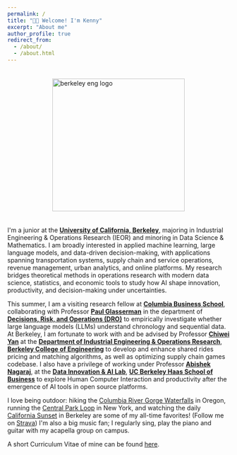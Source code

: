```yaml
---
permalink: /
title: "👋🏻 Welcome! I'm Kenny"
excerpt: "About me"
author_profile: true
redirect_from: 
  - /about/
  - /about.html
---
```

<div style="display: flex; justify-content: center; align-items: center;">
  <img src="https://scet.berkeley.edu/wp-content/uploads/2ColorPrimary_BE_Formal_Stacked_PRINT_CMYK.png" alt="berkeley eng logo" width="300" style="margin: 20px;"/> 
</div>

I'm a junior at the [**University of California, Berkeley**](https://www.berkeley.edu/), majoring in Industrial Engineering & Operations Research (IEOR) and minoring in Data Science & Mathematics. I am broadly interested in applied machine learning, large language models, and data-driven decision-making, with applications spanning transportation systems, supply chain and service operations, revenue management, urban analytics, and online platforms. My research bridges theoretical methods in operations research with modern data science, statistics, and economic tools to study how AI shape innovation, productivity, and decision-making under uncertainties.

This summer, I am a visiting research fellow at [**Columbia Business School**](https://business.columbia.edu/), collaborating with Professor [**Paul Glasserman**](https://business.columbia.edu/faculty/people/paul-glasserman) in the department of [**Decisions, Risk, and Operations (DRO)**](https://business.columbia.edu/faculty/divisions/dro)  to empirically investigate whether large language models (LLMs) understand chronology and sequential data. At Berkeley, I am fortunate to work with and be advised by Professor [**Chiwei Yan**](https://yanchiwei.github.io/) at the [**Department of Industrial Engineering & Operations Research**](https://ieor.berkeley.edu/), [**Berkeley College of Engineering**](https://engineering.berkeley.edu/) to develop and enhance shared rides pricing and matching algorithms, as well as optimizing supply chain games codebase. I also have a privilege of working under Professor [**Abishek Nagaraj**](https://haas.berkeley.edu/faculty/nagaraj-abhishek/), at the [**Data Innovation & AI Lab**](https://thedatainnovationlab.com/), [**UC Berkeley Haas School of Business**](https://haas.berkeley.edu/) to explore Human Computer Interaction and productivity after the emergence of AI tools in open source platforms.

I love being outdoor: hiking the [Columbia River Gorge Waterfalls](https://drive.google.com/file/d/1FHQTwDUoByfMALZF_voISsyeZZgYFGMX/view?usp=sharing) in Oregon, running the [Central Park Loop](https://drive.google.com/file/d/1wwBYRMOQZMrw8VbnTr5QRI58awod7uAX/view?usp=sharing) in New York, and watching the daily [California Sunset](https://drive.google.com/file/d/1c3r-572HvjX8nyTydSRLMGhnvlq8lkCb/view?usp=sharing) in Berkeley are some of my all-time favorites! (Follow me on [Strava](https://www.strava.com/athletes/174517136)) I'm also a big music fan; I regularly sing, play the piano and guitar with my acapella group on campus.

A short Curriculum Vitae of mine can be found [here](https://drive.google.com/file/d/1fdWeXIC-XLHY51RevNgnlv_0qMlrCOMv/view?usp=sharing).

